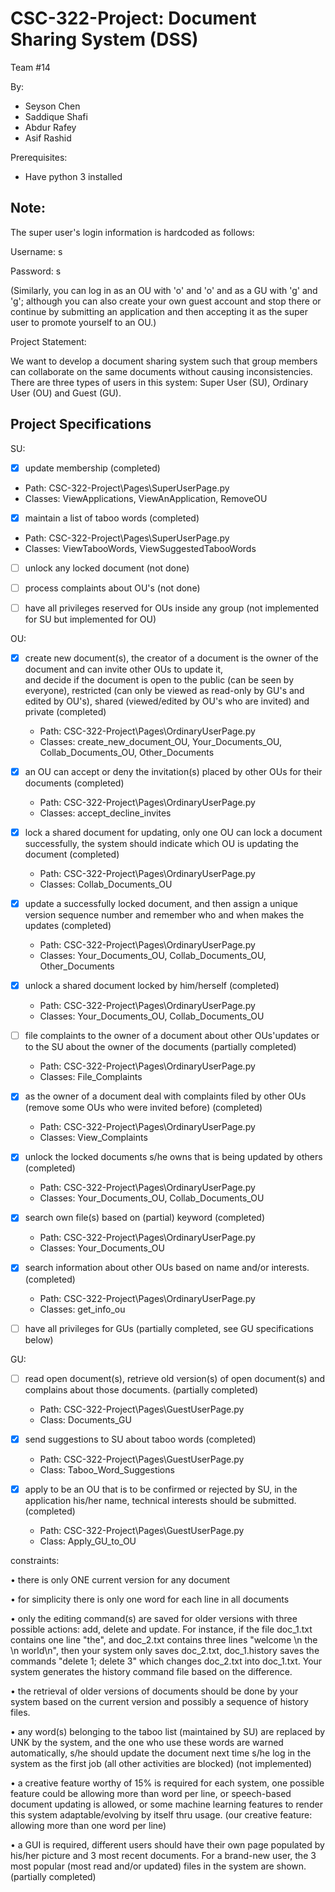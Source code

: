 # CSC-322-Project: Document Sharing System (DSS)

Team #14

By: 
* Seyson Chen
* Saddique Shafi
* Abdur Rafey
* Asif Rashid

Prerequisites:
* Have python 3 installed

## Note:

The super user's login information is hardcoded as follows:

Username: s

Password: s

(Similarly, you can log in as an OU with 'o' and 'o' and as a GU with 'g' and 'g'; although you can also create your own guest account and stop there or continue by submitting an application and then accepting it as the super user to promote yourself to an OU.)


Project Statement:

  We want to develop a document sharing system such that group members can collaborate on the same documents without causing inconsistencies. There are three types of users in this system: Super User (SU), Ordinary User (OU) and Guest (GU). 
  
## Project Specifications

SU:

- [X]	update membership (completed)

  * Path: CSC-322-Project\Pages\SuperUserPage.py
  * Classes: ViewApplications, ViewAnApplication, RemoveOU
  
- [X]	maintain a list of taboo words (completed)

  * Path: CSC-322-Project\Pages\SuperUserPage.py
  * Classes: ViewTabooWords, ViewSuggestedTabooWords
  
- [ ]	unlock any locked document (not done)
- [ ]	process complaints about OU's (not done)
- [ ]	have all privileges reserved for OUs inside any group (not implemented for SU but implemented for OU)


OU:

- [x] create new document(s), the creator of a document is the owner of the document and can invite other OUs to update it,   
      and decide if the document is open to the public (can be seen by everyone), restricted (can only be viewed as read-only 
      by GU's and edited by OU's), shared (viewed/edited by OU's who are invited) and private (completed)
      
  * Path: CSC-322-Project\Pages\OrdinaryUserPage.py
  * Classes: create_new_document_OU, Your_Documents_OU, Collab_Documents_OU, Other_Documents

- [x] an OU can accept or deny the invitation(s) placed by other OUs for their documents (completed)

  * Path: CSC-322-Project\Pages\OrdinaryUserPage.py
  * Classes: accept_decline_invites

- [x] lock a shared document for updating, only one OU can lock a document successfully, the system should indicate which OU 
      is updating the document (completed)
      
  * Path: CSC-322-Project\Pages\OrdinaryUserPage.py
  * Classes: Collab_Documents_OU
 
- [x] update a successfully locked document, and then assign a unique version sequence number and remember who and when makes 
      the updates (completed)

  * Path: CSC-322-Project\Pages\OrdinaryUserPage.py
  * Classes: Your_Documents_OU, Collab_Documents_OU, Other_Documents

- [x] unlock a shared document locked by him/herself (completed)

  * Path: CSC-322-Project\Pages\OrdinaryUserPage.py
  * Classes: Your_Documents_OU, Collab_Documents_OU

- [ ] file complaints to the owner of a document about other OUs'updates or to the SU about the owner of the documents (partially completed)

  * Path: CSC-322-Project\Pages\OrdinaryUserPage.py
  * Classes: File_Complaints

- [x] as the owner of a document deal with complaints filed by other OUs (remove some OUs who were invited before) (completed)

  * Path: CSC-322-Project\Pages\OrdinaryUserPage.py
  * Classes: View_Complaints

- [x] unlock the locked documents s/he owns that is being updated by others (completed)

  * Path: CSC-322-Project\Pages\OrdinaryUserPage.py
  * Classes: Your_Documents_OU, Collab_Documents_OU

- [x] search own file(s) based on (partial) keyword (completed)

  * Path: CSC-322-Project\Pages\OrdinaryUserPage.py
  * Classes: Your_Documents_OU

- [x] search information about other OUs based on name and/or interests. (completed)

  * Path: CSC-322-Project\Pages\OrdinaryUserPage.py
  * Classes: get_info_ou

- [ ] have all privileges for GUs (partially completed, see GU specifications below)


GU:

- [ ] read open document(s), retrieve old version(s) of open document(s) and complains about those documents. 
      (partially completed)
      
  * Path: CSC-322-Project\Pages\GuestUserPage.py
  * Class: Documents_GU
  
- [x] send suggestions to SU about taboo words (completed)

  * Path: CSC-322-Project\Pages\GuestUserPage.py
  * Class: Taboo_Word_Suggestions

- [x] apply to be an OU that is to be confirmed or rejected by SU, in the application his/her name, technical interests should 
      be submitted. (completed)

  * Path: CSC-322-Project\Pages\GuestUserPage.py
  * Class: Apply_GU_to_OU  

constraints:

•	there is only ONE current version for any document 

•	for simplicity there is only one word for each line in all documents 

•	only the editing command(s) are saved for older versions with three possible actions: add, delete and update. For instance, if the file doc_1.txt contains one line "the", and doc_2.txt contains three lines "welcome \n the \n world\n", then your system only saves doc_2.txt, doc_1.history saves the commands "delete 1; delete 3" which changes doc_2.txt into doc_1.txt. Your system generates the history command file based on the difference. 

•	the retrieval of older versions of documents should be done by your system based on the current version and possibly a sequence of history files. 

•	any word(s) belonging to the taboo list (maintained by SU) are replaced by UNK by the system, and the one who use these words are warned automatically, s/he should update the document next time s/he log in the system as the first job (all other activities are blocked) (not implemented)

•	a creative feature worthy of 15% is required for each system, one possible feature could be allowing more than word per line, or speech-based document updating is allowed, or some machine learning features to render this system adaptable/evolving by itself thru usage.  (our creative feature: allowing more than one word per line)

•	a GUI is required, different users should have their own page populated by his/her picture and 3 most recent documents. For a brand-new user, the 3 most popular (most read and/or updated) files in the system are shown. (partially completed)
